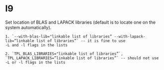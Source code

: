 # I9 

Set location of BLAS and LAPACK libraries (default is to locate one on the system automatically). 

    1. `--with-blas-lib="linkable list of libraries” --with-lapack-lib=”linkable list of libraries”` -- it is fine to use
    -L and -l flags in the lists

    2. `TPL_BLAS_LIBRARIES="linkable list of libraries”`, `TPL_LAPACK_LIBRARIES=”linkable list of libraries”` -- should not use
    -L or -l flags in the lists

